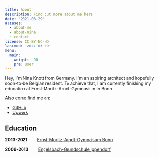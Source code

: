 ```yaml
---
title: About
description: Find out more about me here
date: "2021-03-29"
aliases:
  - about-me
  - about-nina
  - contact
license: CC BY-NC-ND
lastmod: "2021-03-29"
menu:
  main:
    weight: -90
    pre: user
---
```


Hey, I'm Nina Knott from Germany. I'm an aspiring architect and hopefully soon-to-be Belgian resident. To achieve that, I am currently finishing my education at Ernst-Moritz-Arndt-Gymnasium in Bonn.

Also come find me on:
- [GitHub](https://github.com/nknott)
- [Upwork](https://www.upwork.com/o/profiles/users/~0199d736dbc4842c0e/)

## Education
**2013-2021** &nbsp;&nbsp;&nbsp;&nbsp;&nbsp;&nbsp; [Ernst-Moritz-Arndt-Gymnaisum Bonn](https://www.ema-bonn.de/)

**2009-2013** &nbsp;&nbsp;&nbsp;&nbsp;&nbsp;&nbsp; [Engelsbach-Grundschule Ippendorf](https://www.engelsbachschule.de/)

